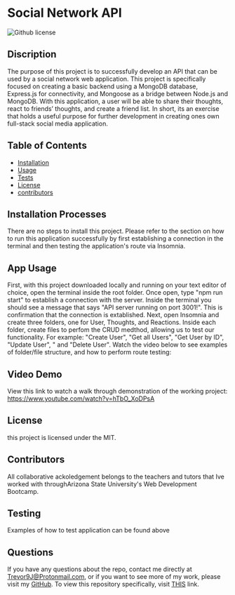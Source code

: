 # Social Network API
 ![Github license](https://img.shields.io/badge/license-MIT-blue.svg)

## Discription
The purpose of this project is to successfully develop an API that can be used by a social network web application. This project is specifically focused on creating a basic backend using a MongoDB database, Express.js for connectivity, and Mongoose as a bridge between Node.js and MongoDB. With this application, a user will be able to share their thoughts, react to friends’ thoughts, and create a friend list. In short, its an exercise that holds a useful purpose for further development in creating ones own full-stack social media application.

## Table of Contents

- [Installation](#installation-processes)
- [Usage](#app-usage)
- [Tests](#testing)
- [License](#license)
- [contributors](#contributors)

## Installation Processes
There are no steps to install this project. Please refer to the section on how to run this application successfully by first establishing a connection in the terminal and then testing the application's route via Insomnia.

## App Usage
First, with this project downloaded locally and running on your text editor of choice, open the terminal inside the root folder. Once open, type "npm run start" to establish a connection with the server. Inside the terminal you should see a message that says "API server running on port 3001!". This is confirmation that the connection is extablished. Next, open Insomnia and create three folders, one for User, Thoughts, and Reactions. Inside each folder, create files to perfom the CRUD medthod, allowing us to test our functionality. For example: "Create User", "Get all Users", "Get User by ID", "Update User", " and "Delete User". Watch the video below to see examples of folder/file structure, and how to perform route testing:

## Video Demo
        
  View this link to watch a walk through demonstration of the working project: https://www.youtube.com/watch?v=hTbO_XoDPsA

## License
this project is licensed under the MIT.

## Contributors
All collaborative ackoledgement belongs to the teachers and tutors that Ive worked with throughArizona State University's Web Development Bootcamp.

## Testing
Examples of how to test application can be found above

## Questions
If you have any questions about the repo, contact me directly at Trevor9J@Protonmail.com, or if you want to see more of my work, please visit my [GitHub](https://github.com/trevorsdev). To view this repository specifically, visit [THIS](https://github.com/TrevorsDev/Social-Network) link.
